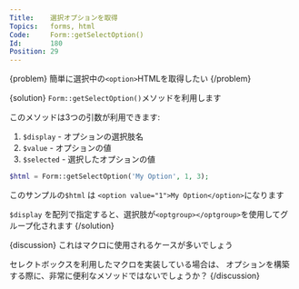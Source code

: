 ```yaml
---
Title:    選択オプションを取得
Topics:   forms, html
Code:     Form::getSelectOption()
Id:       180
Position: 29
---
```


{problem}
簡単に選択中の`<option>`HTMLを取得したい
{/problem}

{solution}
`Form::getSelectOption()`メソッドを利用します

このメソッドは3つの引数が利用できます:

1. `$display` - オプションの選択肢名
2. `$value` - オプションの値
3. `$selected` - 選択したオプションの値

```php
$html = Form::getSelectOption('My Option', 1, 3);
```

このサンプルの`$html` は `<option value="1">My Option</option>`になります

`$display` を配列で指定すると、選択肢が`<optgroup></optgroup>`を使用してグループ化されます
{/solution}

{discussion}
これはマクロに使用されるケースが多いでしょう

セレクトボックスを利用したマクロを実装している場合は、
オプションを構築する際に、非常に便利なメソッドではないでしょうか？
{/discussion}
